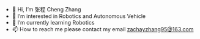 - 👋 Hi, I’m 张程 Cheng Zhang
- 👀 I’m interested in Robotics and Autonomous Vehicle
- 🌱 I’m currently learning Robotics
- 📫 How to reach me please contact my email zachayzhang95@163.com

<!---
zacharyzhang95/zacharyzhang95 is a ✨ special ✨ repository because its `README.md` (this file) appears on your GitHub profile.
You can click the Preview link to take a look at your changes.
--->
